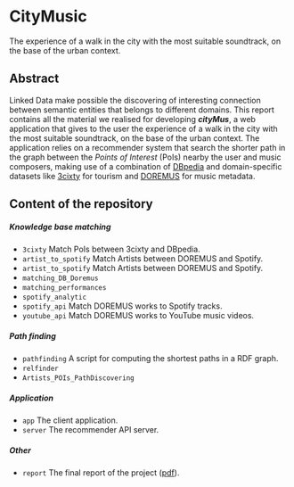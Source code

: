 # CityMusic

The experience of a walk in the city with the most suitable soundtrack, on the base of the urban context.

## Abstract

Linked Data make possible the discovering of interesting connection between semantic entities that belongs to different domains. This report contains all the material we realised for developing **_cityMus_**, a web application that gives to the user the experience of a walk in the city with the most suitable soundtrack, on the base of the urban context. The application relies on a recommender system that search the shorter path in the graph between the _Points of Interest_ (PoIs) nearby the user and music composers, making use of a combination of [DBpedia](http://dbpedia.org) and domain-specific datasets like [3cixty](http://3cixty.eurecom.fr/) for tourism and [DOREMUS](http://doremus.org) for music metadata.

## Content of the repository

##### Knowledge base matching
* `3cixty` Match PoIs between 3cixty and DBpedia.
* `artist_to_spotify` Match Artists between DOREMUS and Spotify.
* `artist_to_spotify` Match Artists between DOREMUS and Spotify.
* `matching_DB_Doremus`
* `matching_performances`
* `spotify_analytic`
* `spotify_api` Match DOREMUS works to Spotify tracks.
* `youtube_api` Match DOREMUS works to YouTube music videos.


##### Path finding

* `pathfinding` A script for computing the shortest paths in a RDF graph.
* `relfinder`
* `Artists_POIs_PathDiscovering`

##### Application
* `app` The client application.
* `server` The recommender API server.

##### Other

* `report` The final report of the project ([pdf](./report/report.pdf)).
